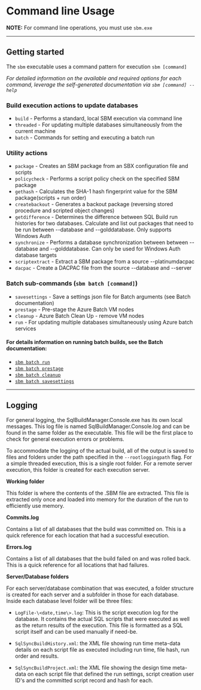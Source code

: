
# Command line Usage

**NOTE:** For command line operations, you must use `sbm.exe`

----

## Getting started

The `sbm` executable uses a command pattern for execution `sbm [command]`


*For detailed information on the available and required options for each command, leverage the self-generated documentation via `sbm [command] --help`*

### Build execution actions to update databases

- `build` - Performs a standard, local SBM execution via command line
- `threaded` - For updating multiple databases simultaneously from the current machine
- `batch` - Commands for setting and executing a batch run

### Utility actions

- `package` - Creates an SBM package from an SBX configuration file and scripts
- `policycheck` - Performs a script policy check on the specified SBM package
- `gethash` - Calculates the SHA-1 hash fingerprint value for the SBM package(scripts + run order)
- `createbackout` - Generates a backout package (reversing stored procedure and scripted object changes)
- `getdifference` - Determines the difference between SQL Build run histories for two databases. Calculate and list out packages that need to be run between --database and --golddatabase. Only supports Windows Auth
- `synchronize` - Performs a database synchronization between between --database and --golddatabase. Can only be used for Windows Auth database targets
- `scriptextract` - Extract a SBM package from a source --platinumdacpac
- `dacpac` - Create a DACPAC file from the source --database and --server

### Batch sub-commands (`sbm batch [command]`)
- `savesettings` - Save a settings json file for Batch arguments (see Batch documentation)
- `prestage` - Pre-stage the Azure Batch VM nodes
- `cleanup` - Azure Batch Clean Up - remove VM nodes
- `run` - For updating multiple databases simultaneously using Azure batch services

#### For details information on running batch builds, see the Batch documentation:

- [`sbm batch run` ](AzureBatch.md#azure-batch-execution)
- [`sbm batch prestage`](AzureBatch.md#azure-batch---pre-stage-batch-nodes)
- [`sbm batch cleanup`](AzureBatch.md#azure-batch-clean-up-delete-nodes)
- [`sbm batch savesettings`](AzureBatch.md#azure-batch-savesettings)

----
 ## Logging

For general logging, the
SqlBuildManager.Console.exe has its own local messages. This log file is
named SqlBuildManager.Console.log and can be found in the same folder as
the executable. This file will be the first place to check for general
execution errors or problems.

To accommodate the logging of the actual build, all of the output is
saved to files and folders under the path specified in
the `--rootloggingpath` flag. For a simple threaded execution, this is a
single root folder. For a remote server execution, this folder is
created for each execution server.

**Working folder**

This folder is where the contents of the .SBM file are extracted. This
file is extracted only once and loaded into memory for the duration of
the run to efficiently use memory.

**Commits.log**

Contains a list of all databases that the build was committed on. This
is a quick reference for each location that had a successful execution.

**Errors.log**

Contains a list of all databases that the build failed on and was rolled
back. This is a quick reference for all locations that had failures.

**Server/Database folders**

For each server/database combination that was executed, a folder
structure is created for each server and a subfolder in those for each
database. Inside each database level folder will be three files:

- `LogFile-\<date,time\>.log`: This is the script execution log for the
database. It contains the actual SQL scripts that were executed as well
as the return results of the execution. This file is formatted as a SQL
script itself and can be used manually if need-be.

- `SqlSyncBuildHistory.xml`: the XML file showing run time meta-data
details on each script file as executed including run time, file hash,
run order and results.

- `SqlSyncBuildProject.xml`: the XML file showing the design time
meta-data on each script file that defined the run settings, script
creation user ID's and the committed script record and hash for each.
	
